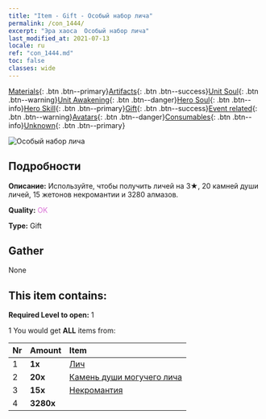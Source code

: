 ```yaml
---
title: "Item - Gift - Особый набор лича"
permalink: /con_1444/
excerpt: "Эра хаоса  Особый набор лича"
last_modified_at: 2021-07-13
locale: ru
ref: "con_1444.md"
toc: false
classes: wide
---
```

 [Materials](/ItemsRU/){: .btn .btn--primary}[Artifacts](/ItemsRU/Artifacts/){: .btn .btn--success}[Unit Soul](/ItemsRU/UnitSoul/){: .btn .btn--warning}[Unit Awakening](/ItemsRU/UnitAwakening/){: .btn .btn--danger}[Hero Soul](/ItemsRU/HeroSoul/){: .btn .btn--info}[Hero Skill](/ItemsRU/HeroSkill/){: .btn .btn--primary}[Gift](/ItemsRU/Gift/){: .btn .btn--success}[Event related](/ItemsRU/Events/){: .btn .btn--warning}[Avatars](/ItemsRU/Avatars/){: .btn .btn--danger}[Consumables](/ItemsRU/Consumables/){: .btn .btn--info}[Unknown](/ItemsRU/Unknown/){: .btn .btn--primary}

 ![Особый набор лича](/images/t/i_907058.png)

## Подробности
 **Описание:** Используйте, чтобы получить личей на 3★, 20 камней души личей, 15 жетонов некромантии и 3280 алмазов.

 **Quality:** <span style="color: #DA70D6">OK</span>

 **Type:** Gift

## Gather

  None

## This item contains:

 **Required Level to open:** 1

 1 You would get **ALL** items  from:

  | Nr | Amount |     Item    |
  |:---|:-------|:------------|
  | 1 |  **1x** | [Лич](/ru/units/Lich/) |  | 
  | 2 |  **20x** | [Камень души могучего лича](/ItemsRU/unt_301/) |  | 
  | 3 |  **15x** | [Некромантия](/ItemsRU/her_460/) |  | 
  | 4 |  **3280x** | <i class="fas fa-gem"/> |  | 
